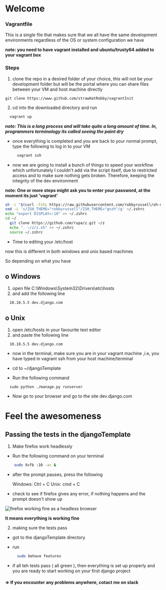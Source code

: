 # Welcome

### Vagrantfile

This is a single file that makes sure that we all have the same development environments regardless of the OS or system configuration we have

**note: you need to have vagrant installed and ubuntu/trusty64 added to your vagrant box**

### Steps

1. clone the repo in a desired folder of your choice, this will not be your development folder but will be the portal where you can share files between your VM and host machine directly
  ```git
git clone https://www.github.com/strawHatRobby/vagrantInit
  ```

2. cd into the downloaded directory and run

  ```bash
    vagrant up
  ```

***note: This is a long process and will take quite a long amount of time. In, programmers terminology its called seeing the paint dry***

- once everything is completed and you are back to your normal prompt, type the following to log in to your VM

  ```bash
    vagrant ssh
  ```

- now we are going to install a bunch of things to speed your workflow which unfortunately I couldn't add via the script itself, due to restricted access and to make sure nothing gets broken. Therefore, keeping the integrity of the dev environment

**note: One or more steps might ask you to enter your password, at the moment its just 'vagrant'**

  ```bash
  sh -c "$(curl -fsSL https://raw.githubusercontent.com/robbyrussell/oh-my-zsh/master/tools/install.sh)"
  sed -i 's/ZSH_THEME="robbyrussell"/ZSH_THEME="gnzh"/g' ~/.zshrc
  echo "export DISPLAY=:10" >> ~/.zshrc
  cd ~/
    git clone https://github.com/rupa/z.git ~/z
    echo ". ~/z/z.sh" >> ~/.zshrc
    source ~/.zshrc
  ```

- Time to editing your /etc/host

now this is different in both windows and unix based machines

So depending on what you have

## o Windows

1. open file C:\Windows\System32\Drivers\etc\hosts
2. and add the following line

```
  10.10.5.5 dev.django.com
```
## o Unix

1. open /etc/hosts in your favourite text editor
2. and paste the following line

```
  10.10.5.5 dev.django.com
```  

- now in the terminal, make sure you are in your vagrant machine ,i.e, you have typed in vagrant ssh from your host machine/terminal

- cd to  ~/djangoTemplate

- Run the following command

```
  sudo python ./manage.py runserver
```

- Now go to your browser and go to the site
  dev.django.com

# Feel the awesomeness

## Passing the tests in the djangoTemplate

1. Make firefox work headlessly

- Run the following command on your terminal

```bash
    sudo Xvfb :10 -ac &
```

- after the prompt pauses, press the following

  Windows: Ctrl + C
  Unix: cmd + C

- check to see if firefox gives any error, if nothing happens and the prompt doesn't show up

![firefox working fine as a headless browser](https://github.com/strawHatRobby/vvagrantInit/documentAssets/firefox.jpg")

**It means everything is working fine**

2. making sure the tests pass

- got to the djangoTemplate directory

- run

  ```bash
    sudo behave features
  ```
- if all teh tests pass ( all green ), then everything is set up properly and you are ready to start working on your first django project

#### => If you encounter any problems anywhere, cotact me on slack 
